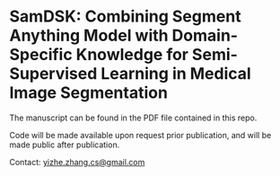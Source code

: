 # SamDSK: Combining Segment Anything Model with Domain-Specific Knowledge for Semi-Supervised Learning in Medical Image Segmentation

The manuscript can be found in the PDF file contained in this repo.

Code will be made available upon request prior publication, and will be made public after publication.

Contact: yizhe.zhang.cs@gmail.com
